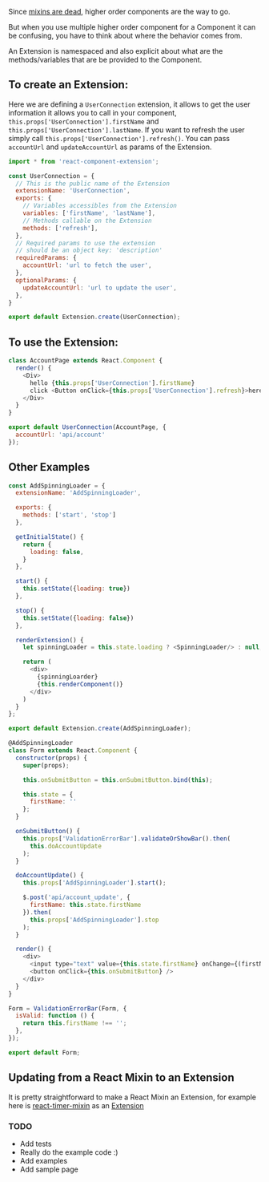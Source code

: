 Since [mixins are dead](https://medium.com/@dan_abramov/mixins-are-dead-long-live-higher-order-components-94a0d2f9e750#.jqp1e0of3), higher order components are the way to go.

But when you use multiple higher order component for a Component it can be confusing, you have to think about where the behavior comes from.

An Extension is namespaced and also explicit about what are the methods/variables that are be provided to the Component.

## To create an Extension:

Here we are defining a `UserConnection` extension, it allows to get the user information it allows you to call in your component, `this.props['UserConnection'].firstName` and `this.props['UserConnection'].lastName`.
If you want to refresh the user simply call `this.props['UserConnection'].refresh()`.
You can pass `accountUrl` and `updateAccountUrl` as params of the Extension.

```javascript
import * from 'react-component-extension';

const UserConnection = {
  // This is the public name of the Extension
  extensionName: 'UserConnection',
  exports: {
    // Variables accessibles from the Extension
    variables: ['firstName', 'lastName'],
    // Methods callable on the Extension
    methods: ['refresh'],
  },
  // Required params to use the extension
  // should be an object key: 'description'
  requiredParams: {
    accountUrl: 'url to fetch the user',
  },
  optionalParams: {
    updateAccountUrl: 'url to update the user',
  },
}

export default Extension.create(UserConnection);
```

## To use the Extension:

```javascript
class AccountPage extends React.Component {
  render() {
    <Div>
      hello {this.props['UserConnection'].firstName}
      click <Button onClick={this.props['UserConnection'].refresh}>here</Button> to refresh
    </Div>
  }
}

export default UserConnection(AccountPage, {
  accountUrl: 'api/account'
});
```


## Other Examples

```javascript
const AddSpinningLoader = {
  extensionName: 'AddSpinningLoader',

  exports: {
    methods: ['start', 'stop']
  },

  getInitialState() {
    return {
      loading: false,
    }
  },

  start() {
    this.setState({loading: true})
  },

  stop() {
    this.setState({loading: false})
  },

  renderExtension() {
    let spinningLoader = this.state.loading ? <SpinningLoader/> : null;

    return (
      <div>
        {spinningLoarder}
        {this.renderComponent()}
      </div>
    )
  }  
};

export default Extension.create(AddSpinningLoader);
```

```javascript
@AddSpinningLoader
class Form extends React.Component {
  constructor(props) {
    super(props);

    this.onSubmitButton = this.onSubmitButton.bind(this);

    this.state = {
      firstName: ''
    };
  }

  onSubmitButton() {
    this.props['ValidationErrorBar'].validateOrShowBar().then(
      this.doAccountUpdate
    );
  }

  doAccountUpdate() {
    this.props['AddSpinningLoader'].start();

    $.post('api/account_update', {
      firstName: this.state.firstName
    }).then(
      this.props['AddSpinningLoader'].stop
    );
  }

  render() {
    <div>
      <input type="text" value={this.state.firstName} onChange={(firstName) => this.setState({firstName})} />;
      <button onClick={this.onSubmitButton} />
    </div>
  }
}

Form = ValidationErrorBar(Form, {
  isValid: function () {
    return this.firstName !== '';
  },
});

export default Form;
```

## Updating from a React Mixin to an Extension

It is pretty straightforward to make a React Mixin an Extension, for example here is [react-timer-mixin](https://github.com/reactjs/react-timer-mixin) as an [Extension](./examples/extensions/TimerExtension.js)

### TODO

* Add tests
* Really do the example code :)
* Add examples
* Add sample page
